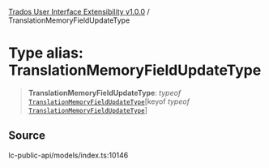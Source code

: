 [Trados User Interface Extensibility v1.0.0](../wiki/globals) / TranslationMemoryFieldUpdateType

# Type alias: TranslationMemoryFieldUpdateType

> **TranslationMemoryFieldUpdateType**: *typeof* [`TranslationMemoryFieldUpdateType`](../wiki/Variable.TranslationMemoryFieldUpdateType)\[keyof *typeof* [`TranslationMemoryFieldUpdateType`](../wiki/Variable.TranslationMemoryFieldUpdateType)\]

## Source

lc-public-api/models/index.ts:10146
